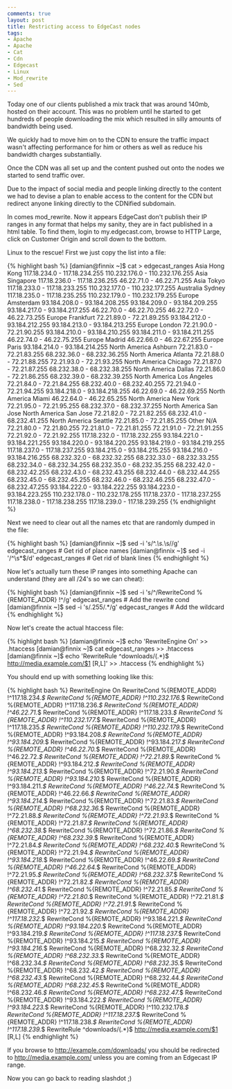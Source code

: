 ```yaml
---
comments: true
layout: post
title: Restricting access to EdgeCast nodes
tags:
- Apache
- Apache
- Cat
- Cdn
- Edgecast
- Linux
- Mod_rewrite
- Sed
---
```


Today one of our clients published a mix track that was around 140mb, hosted on their account. This was no problem until he started to get hundreds of people downloading the mix which resulted in silly amounts of bandwidth being used.

We quickly had to move him on to the CDN to ensure the traffic impact wasn't affecting performance for him or others as well as reduce his bandwidth charges substantially.

Once the CDN was all set up and the content pushed out onto the nodes we started to send traffic over.

Due to the impact of social media and people linking directly to the content we had to devise a plan to enable access to the content for the CDN but redirect anyone linking directly to the CDNified subdomain.

In comes mod_rewrite. Now it appears EdgeCast don't publish their IP ranges in any format that helps my sanity, they are in fact published in a html table. To find them, login to my.edgecast.com, browse to HTTP Large, click on Customer Origin and scroll down to the bottom.

Linux to the rescue! First we just copy the list into a file:

{% highlight bash %}
[damian@finnix ~]$ cat > edgecast_ranges
Asia Hong Kong 117.18.234.0 - 117.18.234.255
110.232.176.0 - 110.232.176.255
Asia Singapore 117.18.236.0 - 117.18.236.255
46.22.71.0 - 46.22.71.255
Asia Tokyo 117.18.233.0 - 117.18.233.255
110.232.177.0 - 110.232.177.255
Australia Sydney 117.18.235.0 - 117.18.235.255
110.232.179.0 - 110.232.179.255
Europe Amsterdam 93.184.208.0 - 93.184.208.255
93.184.209.0 - 93.184.209.255
93.184.217.0 - 93.184.217.255
46.22.70.0 - 46.22.70.255
46.22.72.0 - 46.22.73.255
Europe Frankfurt 72.21.89.0 - 72.21.89.255
93.184.212.0 - 93.184.212.255
93.184.213.0 - 93.184.213.255
Europe London 72.21.90.0 - 72.21.90.255
93.184.210.0 - 93.184.210.255
93.184.211.0 - 93.184.211.255
46.22.74.0 - 46.22.75.255
Europe Madrid 46.22.66.0 - 46.22.67.255
Europe Paris 93.184.214.0 - 93.184.214.255
North America Ashburn 72.21.83.0 - 72.21.83.255
68.232.36.0 - 68.232.36.255
North America Atlanta 72.21.88.0 - 72.21.88.255
72.21.93.0 - 72.21.93.255
North America Chicago 72.21.87.0 - 72.21.87.255
68.232.38.0 - 68.232.38.255
North America Dallas 72.21.86.0 - 72.21.86.255
68.232.39.0 - 68.232.39.255
North America Los Angeles 72.21.84.0 - 72.21.84.255
68.232.40.0 - 68.232.40.255
72.21.94.0 - 72.21.94.255
93.184.218.0 - 93.184.218.255
46.22.69.0 - 46.22.69.255
North America Miami 46.22.64.0 - 46.22.65.255
North America New York 72.21.95.0 - 72.21.95.255
68.232.37.0 - 68.232.37.255
North America San Jose
North America San Jose 72.21.82.0 - 72.21.82.255
68.232.41.0 - 68.232.41.255
North America Seattle 72.21.85.0 - 72.21.85.255
Other N/A 72.21.80.0 - 72.21.80.255
72.21.81.0 - 72.21.81.255
72.21.91.0 - 72.21.91.255
72.21.92.0 - 72.21.92.255
117.18.232.0 - 117.18.232.255
93.184.221.0 - 93.184.221.255
93.184.220.0 - 93.184.220.255
93.184.219.0 - 93.184.219.255
117.18.237.0 - 117.18.237.255
93.184.215.0 - 93.184.215.255
93.184.216.0 - 93.184.216.255
68.232.32.0 - 68.232.32.255
68.232.33.0 - 68.232.33.255
68.232.34.0 - 68.232.34.255
68.232.35.0 - 68.232.35.255
68.232.42.0 - 68.232.42.255
68.232.43.0 - 68.232.43.255
68.232.44.0 - 68.232.44.255
68.232.45.0 - 68.232.45.255
68.232.46.0 - 68.232.46.255
68.232.47.0 - 68.232.47.255
93.184.222.0 - 93.184.222.255
93.184.223.0 - 93.184.223.255
110.232.178.0 - 110.232.178.255
117.18.237.0 - 117.18.237.255
117.18.238.0 - 117.18.238.255
117.18.239.0 - 117.18.239.255
{% endhighlight %}

Next we need to clear out all the names etc that are randomly dumped in the file:

{% highlight bash %}
[damian@finnix ~]$ sed -i 's/^.*\s.*\s//g' edgecast_ranges # Get rid of place names
[damian@finnix ~]$ sed -i '/^\s*$/d' edgecast_ranges # Get rid of blank lines
{% endhighlight %}

Now let's actually turn these IP ranges into something Apache can understand (they are all /24's so we can cheat):

{% highlight bash %}
[damian@finnix ~]$ sed -i 's/^/RewriteCond %{REMOTE_ADDR} !^/g' edgecast_ranges # Add the rewrite cond
[damian@finnix ~]$ sed -i 's/\.255$/.*$/g' edgecast_ranges # Add the wildcard
{% endhighlight %}

Now let's create the actual htaccess file:

{% highlight bash %}
[damian@finnix ~]$ echo 'RewriteEngine On' >> .htaccess
[damian@finnix ~]$ cat edgecast_ranges >> .htaccess
[damian@finnix ~]$ echo 'RewriteRule ^downloads/(.*)$ http://media.example.com/$1 [R,L]' >> .htaccess
{% endhighlight %}

You should end up with something looking like this:

{% highlight bash %}
RewriteEngine On
RewriteCond %{REMOTE_ADDR} !^117.18.234.*$
RewriteCond %{REMOTE_ADDR} !^110.232.176.*$
RewriteCond %{REMOTE_ADDR} !^117.18.236.*$
RewriteCond %{REMOTE_ADDR} !^46.22.71.*$
RewriteCond %{REMOTE_ADDR} !^117.18.233.*$
RewriteCond %{REMOTE_ADDR} !^110.232.177.*$
RewriteCond %{REMOTE_ADDR} !^117.18.235.*$
RewriteCond %{REMOTE_ADDR} !^110.232.179.*$
RewriteCond %{REMOTE_ADDR} !^93.184.208.*$
RewriteCond %{REMOTE_ADDR} !^93.184.209.*$
RewriteCond %{REMOTE_ADDR} !^93.184.217.*$
RewriteCond %{REMOTE_ADDR} !^46.22.70.*$
RewriteCond %{REMOTE_ADDR} !^46.22.72.*$
RewriteCond %{REMOTE_ADDR} !^72.21.89.*$
RewriteCond %{REMOTE_ADDR} !^93.184.212.*$
RewriteCond %{REMOTE_ADDR} !^93.184.213.*$
RewriteCond %{REMOTE_ADDR} !^72.21.90.*$
RewriteCond %{REMOTE_ADDR} !^93.184.210.*$
RewriteCond %{REMOTE_ADDR} !^93.184.211.*$
RewriteCond %{REMOTE_ADDR} !^46.22.74.*$
RewriteCond %{REMOTE_ADDR} !^46.22.66.*$
RewriteCond %{REMOTE_ADDR} !^93.184.214.*$
RewriteCond %{REMOTE_ADDR} !^72.21.83.*$
RewriteCond %{REMOTE_ADDR} !^68.232.36.*$
RewriteCond %{REMOTE_ADDR} !^72.21.88.*$
RewriteCond %{REMOTE_ADDR} !^72.21.93.*$
RewriteCond %{REMOTE_ADDR} !^72.21.87.*$
RewriteCond %{REMOTE_ADDR} !^68.232.38.*$
RewriteCond %{REMOTE_ADDR} !^72.21.86.*$
RewriteCond %{REMOTE_ADDR} !^68.232.39.*$
RewriteCond %{REMOTE_ADDR} !^72.21.84.*$
RewriteCond %{REMOTE_ADDR} !^68.232.40.*$
RewriteCond %{REMOTE_ADDR} !^72.21.94.*$
RewriteCond %{REMOTE_ADDR} !^93.184.218.*$
RewriteCond %{REMOTE_ADDR} !^46.22.69.*$
RewriteCond %{REMOTE_ADDR} !^46.22.64.*$
RewriteCond %{REMOTE_ADDR} !^72.21.95.*$
RewriteCond %{REMOTE_ADDR} !^68.232.37.*$
RewriteCond %{REMOTE_ADDR} !^72.21.82.*$
RewriteCond %{REMOTE_ADDR} !^68.232.41.*$
RewriteCond %{REMOTE_ADDR} !^72.21.85.*$
RewriteCond %{REMOTE_ADDR} !^72.21.80.*$
RewriteCond %{REMOTE_ADDR} !^72.21.81.*$
RewriteCond %{REMOTE_ADDR} !^72.21.91.*$
RewriteCond %{REMOTE_ADDR} !^72.21.92.*$
RewriteCond %{REMOTE_ADDR} !^117.18.232.*$
RewriteCond %{REMOTE_ADDR} !^93.184.221.*$
RewriteCond %{REMOTE_ADDR} !^93.184.220.*$
RewriteCond %{REMOTE_ADDR} !^93.184.219.*$
RewriteCond %{REMOTE_ADDR} !^117.18.237.*$
RewriteCond %{REMOTE_ADDR} !^93.184.215.*$
RewriteCond %{REMOTE_ADDR} !^93.184.216.*$
RewriteCond %{REMOTE_ADDR} !^68.232.32.*$
RewriteCond %{REMOTE_ADDR} !^68.232.33.*$
RewriteCond %{REMOTE_ADDR} !^68.232.34.*$
RewriteCond %{REMOTE_ADDR} !^68.232.35.*$
RewriteCond %{REMOTE_ADDR} !^68.232.42.*$
RewriteCond %{REMOTE_ADDR} !^68.232.43.*$
RewriteCond %{REMOTE_ADDR} !^68.232.44.*$
RewriteCond %{REMOTE_ADDR} !^68.232.45.*$
RewriteCond %{REMOTE_ADDR} !^68.232.46.*$
RewriteCond %{REMOTE_ADDR} !^68.232.47.*$
RewriteCond %{REMOTE_ADDR} !^93.184.222.*$
RewriteCond %{REMOTE_ADDR} !^93.184.223.*$
RewriteCond %{REMOTE_ADDR} !^110.232.178.*$
RewriteCond %{REMOTE_ADDR} !^117.18.237.*$
RewriteCond %{REMOTE_ADDR} !^117.18.238.*$
RewriteCond %{REMOTE_ADDR} !^117.18.239.*$
RewriteRule ^downloads/(.*)$ http://media.example.com/$1 [R,L]
{% endhighlight %}

If you browse to http://example.com/downloads/ you should be redirected to http://media.example.com/ unless you are coming from an Edgecast IP range.

Now you can go back to reading slashdot ;)
